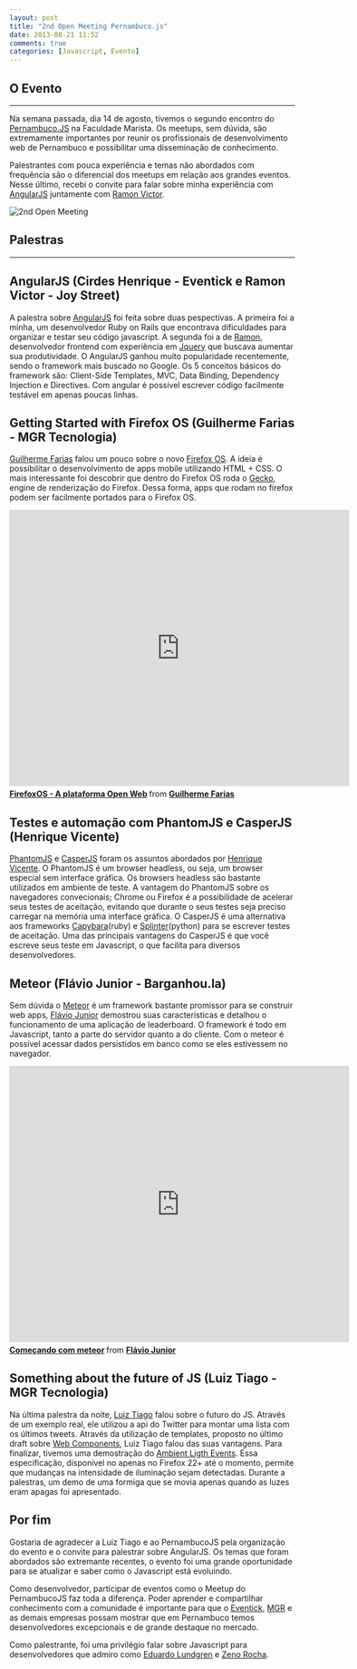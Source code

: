 ```yaml
---
layout: post
title: "2nd Open Meeting Pernambuco.js"
date: 2013-08-21 11:52
comments: true
categories: [Javascript, Evento]
---
```


O Evento
----------
----------
Na semana passada, dia 14 de agosto, tivemos o segundo encontro do [Pernambuco.JS](https://www.facebook.com/groups/pernambucojs/) na Faculdade Marista. Os meetups, sem dúvida, são extremamente importantes por reunir os profissionais de desenvolvimento web de Pernambuco e possibilitar uma disseminação de conhecimento.

Palestrantes com pouca experiência e temas não abordados com frequência são o diferencial dos meetups em relação aos grandes eventos. Nesse último, recebi o convite para falar sobre minha experiência com [AngularJS](http://angularjs.org/) juntamente com [Ramon Victor](https://www.facebook.com/ramon.victor).

![2nd Open Meeting](/images/post_5/banner_2ndmeeting.png "2nd Open Meeting")


<!-- more -->

Palestras
----------
----------

AngularJS (Cirdes Henrique - Eventick e Ramon Victor -	Joy Street)
-------------------------------------------	

A palestra sobre [AngularJS](http://angularjs.org/) foi feita sobre duas pespectivas. A primeira foi a minha, um desenvolvedor Ruby on Rails que encontrava dificuldades para organizar e testar seu código javascript. A segunda foi a de [Ramon](https://www.facebook.com/ramon.victor), desenvolvedor frontend com experiência em [Jquery](http://jquery.com/) que buscava aumentar sua produtividade. O AngularJS ganhou muito popularidade recentemente, sendo o framework mais buscado no Google. Os 5 conceitos básicos do framework são: Client-Side Templates, MVC, Data Binding, Dependency Injection e Directives. Com angular é possível escrever código facilmente testável em apenas poucas linhas. 
<script async class="speakerdeck-embed" data-id="406c42c0e77f013025e006b7ac3a0202" data-ratio="1.2994923857868" src="//speakerdeck.com/assets/embed.js"></script>


Getting Started with Firefox OS (Guilherme Farias - MGR Tecnologia)
--------------------------------------------------

[Guilherme Farias](https://www.facebook.com/Guiky) falou um pouco sobre o novo [Firefox OS](http://www.mozilla.org/pt-BR/firefox/os/). A ideia é possibilitar o desenvolvimento de apps mobile utilizando HTML + CSS. O mais interessante foi descobrir que dentro do Firefox OS roda o [Gecko](http://pt.wikipedia.org/wiki/Gecko_Mozilla), engine de renderização do Firefox. Dessa forma, apps que rodam no firefox podem ser facilmente portados para o Firefox OS.

<iframe src="http://www.slideshare.net/slideshow/embed_code/25261533" width="597" height="486" frameborder="0" marginwidth="0" marginheight="0" scrolling="no" style="border:1px solid #CCC;border-width:1px 1px 0;margin-bottom:5px" allowfullscreen webkitallowfullscreen mozallowfullscreen> </iframe> <div style="margin-bottom:5px"> <strong> <a href="https://www.slideshare.net/guiky/firefoxos-plataforma-open-web" title="FirefoxOS - A plataforma Open Web" target="_blank">FirefoxOS - A plataforma Open Web</a> </strong> from <strong><a href="http://www.slideshare.net/guiky" target="_blank">Guilherme Farias</a></strong> </div>

Testes e automação com PhantomJS e CasperJS (Henrique Vicente)
--------------------------------------------------

[PhantomJS](http://phantomjs.org/) e [CasperJS](http://casperjs.org/) foram os assuntos abordados por [Henrique Vicente](https://www.facebook.com/henvic). O PhantomJS é um browser headless, ou seja, um browser especial sem interface gráfica. Os browsers headless são bastante utilizados em ambiente de teste. A vantagem do PhantomJS sobre os navegadores convecionais; Chrome ou Firefox é a possibilidade de acelerar seus testes de aceitação, evitando que durante o seus testes seja preciso carregar na memória uma interface gráfica.
O CasperJS é uma alternativa aos frameworks [Capybara](https://github.com/jnicklas/capybara)(ruby) e [Splinter](http://splinter.cobrateam.info/)(python) para se escrever testes de aceitação. Uma das principais vantagens do CasperJS é que você escreve seus teste em Javascript, o que facilita para diversos desenvolvedores.

<script async class="speakerdeck-embed" data-id="e47176e0e76201309088261ea83b1a05" data-ratio="1.2994923857868" src="//speakerdeck.com/assets/embed.js"></script>

Meteor (Flávio Junior - Barganhou.la)
----------------------

Sem dúvida o [Meteor](http://www.meteor.com/) é um framework bastante promissor para se construir web apps, [Flávio Junior](https://www.facebook.com/flaviojuvenal) demostrou suas caracteristicas e detalhou o funcionamento de uma aplicação de leaderboard.
O framework é todo em Javascript, tanto a parte do servidor quanto a do cliente. Com o meteor é possível acessar dados persistidos em banco como se eles estivessem no navegador. 

<iframe src="http://www.slideshare.net/slideshow/embed_code/25262488" width="597" height="486" frameborder="0" marginwidth="0" marginheight="0" scrolling="no" style="border:1px solid #CCC;border-width:1px 1px 0;margin-bottom:5px" allowfullscreen webkitallowfullscreen mozallowfullscreen> </iframe> <div style="margin-bottom:5px"> <strong> <a href="https://www.slideshare.net/flaviojuvenal/comeando-com-meteor-25262488" title="Começando com meteor" target="_blank">Começando com meteor</a> </strong> from <strong><a href="http://www.slideshare.net/flaviojuvenal" target="_blank">Flávio Junior</a></strong> </div>

Something about the future of JS (Luiz Tiago - MGR Tecnologia)
--------------------------------------------------------------

Na última palestra da noite, [Luiz Tiago](https://www.facebook.com/luiztiago) falou sobre o futuro do JS. Através de um exemplo real, ele utilizou a api do Twitter para montar uma lista com os últimos tweets. Através da utilização de templates, proposto no último draft sobre [Web Components](http://www.w3.org/TR/2013/WD-components-intro-20130606/), Luiz Tiago falou das suas vantagens. Para finalizar, tivemos uma demostração do [Ambient Ligth Events](https://dvcs.w3.org/hg/dap/raw-file/default/light/Overview.html). Essa especificação, disponível no apenas no Firefox 22+ até o momento, permite que mudanças na intensidade de iluminação sejam detectadas. Durante a palestras, um demo de uma formiga que se movia apenas quando as luzes eram apagas foi apresentado.

Por fim
-------

Gostaria de agradecer a Luiz Tiago e ao PernambucoJS pela organização do evento e o convite para palestrar sobre AngularJS. Os temas que foram abordados são extremante recentes, o evento foi uma grande oportunidade para se atualizar e saber como o Javascript está evoluindo. 

Como desenvolvedor, participar de eventos como o Meetup do PernambucoJS faz toda a diferença. Poder aprender e compartilhar conhecimento com a comunidade é importante para que o [Eventick](http://www.eventick.com.br/), [MGR](http://www.mgrtech.com.br/) e as demais empresas possam mostrar que em Pernambuco temos desenvolvedores excepcionais e de grande destaque no mercado.

Como palestrante, foi uma privilégio falar sobre Javascript para desenvolvedores que admiro como [Eduardo Lundgren](https://www.facebook.com/eduardo.lundgren) e [Zeno Rocha](https://www.facebook.com/zenorocha).